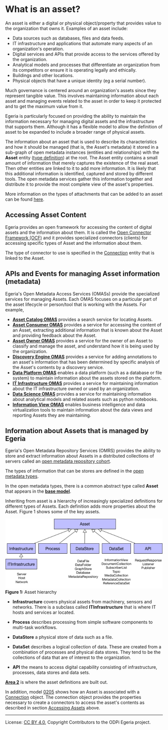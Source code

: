 <!-- SPDX-License-Identifier: CC-BY-4.0 -->
<!-- Copyright Contributors to the ODPi Egeria project. -->

# What is an asset?

An asset is either a digital or physical object/property that provides value to the
organization that owns it.  Examples of an asset include:

* Data sources such as databases, files and data feeds.
* IT infrastructure and applications that automate many aspects of an organization's operation.
* Digital services and APIs that provide access to the services offered by the organization.
* Analytical models and processes that differentiate an organization from its competitors or ensure it is operating legally and ethically.
* Buildings and other locations.
* Physical objects that have a unique identity (eg a serial number).

Much governance is centered around an organization's assets since they
represent tangible value.  This involves maintaining information about each asset
and managing events related to the asset in order to keep it
protected and to get the maximum value from it.

Egeria is particularly focused on providing the ability to maintain the
information necessary for managing digital assets and the infrastructure that supports them.
Although it has a flexible model to allow
the definition of asset to be expanded to include a broader range of physical assets.

The information about an asset that is used to describe its characteristics and how it should be managed
(that is, the Asset's metadata) it stored in a sub-graph of open metadata instances (entities and relationships)
with the **Asset** entity
([type definition](../../../../../open-metadata-publication/website/open-metadata-types/0010-Base-Model.md))
at the root.  The Asset entity contains a small amount of information that merely captures the
existence of the real asset.  Then other entities are linked to it to add more information.
It is likely that this additional information is identified, captured and stored by different
tools. The open metadata services gather this information together and distribute it to provide
the most complete view of the asset's properties.

More information on the types of attachments that can be added to an asset can be found [here](../attachments).

## Accessing Asset Content

Egeria provides an open framework for accessing the content of digital assets and the
information about them.
It is called the [Open Connector Framework (OCF)](../../../../frameworks/open-connector-framework/README.md)
and it provides specialized connectors (clients) for accessing specific types of Asset
and the information about them.

The type of connector to use is specified in the [Connection](../../../../frameworks/open-connector-framework/docs/concepts/connection.md)
entity that is linked to the Asset.


## APIs and Events for managing Asset information (metadata)

Egeria's Open Metadata Access Services (OMASs) provide the specialized services for
managing Assets.  Each OMAS focuses on a particular part of the asset lifecycle or
person/tool that is working with the Assets.  For example,

* **[Asset Catalog OMAS](../../../asset-catalog/README.md)** provides a search service for locating Assets.
* **[Asset Consumer OMAS](../../../asset-consumer/README.md)** provides a service for accessing the content of an Asset,
extracting additional information that is known about the Asset and providing feedback about the Asset.
* **[Asset Owner OMAS](../../../asset-owner/README.md)** provides a service for the owner of an Asset
to classify and manage the asset, and understand how it is being used by the organization.
* **[Discovery Engine OMAS](../../../discovery-engine/README.md)** provides a service for adding annotations to an
asset's information that has been determined by specific analysis of the Asset's contents by a discovery service.
* **[Data Platform OMAS](../../../data-platform/README.md)** enables
a data platform (such as a database or file system) to maintain information about the assets stored on the platform.
* **[IT Infrastructure OMAS](../../../it-infrastructure/README.md)** provides
a service for maintaining information about the IT infrastructure owned or used by an organization.
* **[Data Science OMAS](../../../data-science/README.md)** provides a service for maintaining information
about analytical models and related assets such as python notebooks.
* **[Information View OMAS](../../../information-view/README.md)**
enables business intelligence and data virtualization tools to maintain information about the data views and reporting Assets they are maintaining.



## Information about Assets that is managed by Egeria

Egeria's Open Metadata Repository Services (OMRS) provides the ability to store and extract information about
Assets in a distributed collections of servers called an
[open metadata repository cohort](../../../../repository-services/docs/open-metadata-repository-cohort.md).

The types of information that can be stores are defined in the [open metadata types](../../../../../open-metadata-publication/website/open-metadata-types/README.md).

In the open metadata types, there is a common abstract type called
**Asset** that appears in the
**[base model](../../../../../open-metadata-publication/website/open-metadata-types/0010-Base-Model.md)**.

Inheriting from asset is a hierarchy of increasingly specialized definitions
for different types of Assets.  Each definition adds more properties
about the Asset.  Figure 1 shows some of the key assets.

![Figure 1](asset-hierarchy.png)
**Figure 1:** Asset hierarchy

* **Infrastructure** covers physical assets from machinery, sensors and networks.
There is a subclass called **ITInfrastructure** that is where IT hosts and
services ar located.

* **Process** describes processing from simple software components to
multi-task workflows.

* **DataStore** a physical store of data such as a file.

* **DataSet** describes a logical collection of data.  These are created
from a combination of processes and physical data stores.
They tend to be the collections of data that are of interest to the
organization.

* **API** the means to access digital capability consisting of infrastructure,
processes, data stores and data sets.

**[Area 2](../../../../../open-metadata-publication/website/open-metadata-types/Area-2-models.md)** is where the asset definitions are built out.

In addition, model [0205](../../../../../open-metadata-publication/website/open-metadata-types/0205-Connection-Linkage.md) shows how
an Asset is associated with a [Connection](../../../../frameworks/open-connector-framework/docs/concepts/connection.md) object.
The connection object provides the properties necessary to create a connectors to access the asset's contents as described in section
[Accessing Assets](#accessing-assets) above.


----
License: [CC BY 4.0](https://creativecommons.org/licenses/by/4.0/),
Copyright Contributors to the ODPi Egeria project.